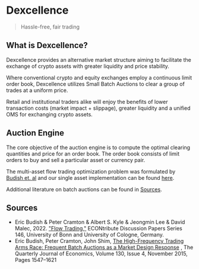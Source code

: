 # Dexcellence
> Hassle-free, fair trading

## What is Dexcellence?

Dexcellence provides an alternative market structure aiming to facilitate the exchange of crypto assets with greater liquidity and price stability.

Where conventional crypto and equity exchanges employ a continuous limit order book, Dexcellence utilizes Small Batch Auctions to clear a group of
trades at a uniform price.

Retail and institutional traders alike will enjoy the benefits of lower transaction costs (market impact + slippage), greater liquidity and a
unified OMS for exchanging crypto assets. 

## Auction Engine

The core objective of the auction engine is to compute the optimal clearing quantities and price for an order book. The order book consists of limit
orders to buy and sell a particular asset or currency pair.

The multi-asset flow trading optimization problem was formulated by [Budish et. al][1] and our single asset implementation can be found [here](https://github.com/mycoalchen/Dexcellence/blob/f2a3737f08162da4f18359e7ffffa712a7f94e29/backend/auction_engine/engine.py#L120).

Additional literature on batch auctions can be found in [Sources](#Sources).

## Sources

- Eric Budish & Peter Cramton & Albert S. Kyle & Jeongmin Lee & David Malec, 2022. ["Flow Trading,"][1] ECONtribute Discussion Papers Series 146, University of Bonn and University of Cologne, Germany.
- Eric Budish, Peter Cramton, John Shim, [The High-Frequency Trading Arms Race: Frequent Batch Auctions as a Market Design Response][2] , The Quarterly Journal of Economics, Volume 130, Issue 4, November 2015, Pages 1547–1621

[1]: https://ideas.repec.org/p/ajk/ajkdps/146.html
[2]: https://doi.org/10.1093/qje/qjv027
